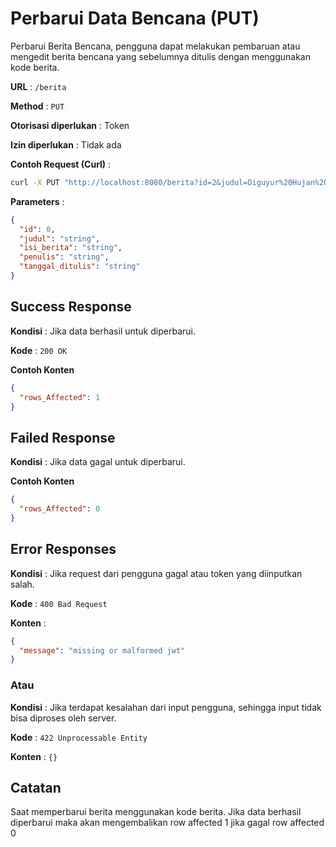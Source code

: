 # Perbarui Data Bencana (PUT)

Perbarui Berita Bencana, pengguna dapat melakukan pembaruan atau mengedit berita bencana yang sebelumnya ditulis dengan menggunakan kode berita.

**URL** : `/berita`

**Method** : `PUT`

**Otorisasi diperlukan** : Token

**Izin diperlukan** : Tidak ada

**Contoh Request (Curl)** :
```bash
curl -X PUT "http://localhost:8080/berita?id=2&judul=Diguyur%20Hujan%20Semalaman%2C%2022%20Desa%20di%20Kabupaten%20Madiun%20Dilanda%20Banjir&isi_berita=Sebanyak%2022%20desa%20dari%20tujuh%20kecamatan%20di%20Kabupaten%20Madiun%2C%20Jawa%20Timur%2C%20dilanda%20banjir.%20Banjir%20menggenangani%20rumah%20warga%20setelah%20hujan%20melanda%20Kabupaten%20Madiun%20dari%20Rabu%20(14%2F4%2F2021)%20malam%20hingga%20Kamis%20(15%2F4%2F2021).&penulis=Muhlis%20Al%20Alaw&tanggal_ditulis=2021-05-04%2009%3A18%3A18" -H "accept: application/json" -H "Authorization: Bearer eyJhbGciOiJIUzI1NiIsInR5cCI6IkpXVCJ9.eyJleHAiOjE2MjE2MDA4NzksInJvbGVzIjoiYXBwbGljYXRpb24iLCJ1c2VybmFtZSI6ImFkbWluIn0.0WASe37iCvxq_AOy9l-8QDHjMt6BeH1vnMKuoNKc4yw"
```

**Parameters** : 
```json
{
  "id": 0,
  "judul": "string",
  "isi_berita": "string",
  "penulis": "string",
  "tanggal_ditulis": "string"
}
```
## Success Response

**Kondisi** : Jika data berhasil untuk diperbarui.

**Kode** : `200 OK`

**Contoh Konten**

```json
{
  "rows_Affected": 1
}
```

## Failed Response

**Kondisi** : Jika data gagal untuk diperbarui.

**Contoh Konten**

```json
{
  "rows_Affected": 0
}
```

## Error Responses

**Kondisi** : Jika request dari pengguna gagal atau token yang diinputkan salah.

**Kode** : `400 Bad Request`

**Konten** : 
```json
{
  "message": "missing or malformed jwt"
}
```

### Atau

**Kondisi** : Jika terdapat kesalahan dari input pengguna, sehingga input tidak bisa diproses oleh server.

**Kode** : `422 Unprocessable Entity`

**Konten** : `{}`

## Catatan

Saat memperbarui berita menggunakan kode berita. Jika data berhasil diperbarui maka akan mengembalikan row affected 1 jika gagal row affected 0